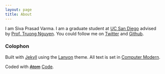```yaml
---
layout: page
title: About
---
```


I am Siva Prasad Varma. I am a graduate student at [UC San Diego](http://ucsd.edu/) advised by
[Prof.&nbsp;Truong&nbsp;Nguyen](http://fleece.ucsd.edu/~nguyent/). You could follow me on
[Twitter](https://twitter.com/sivapvarma) and [Github](https://github.com/sivapvarma).


### Colophon

Built with [Jekyll](http://jekyllrb.com) using the
[Lanyon](https://github.com/poole/lanyon) theme.
All text is set in [Computer Modern](https://github.com/google/roboto).
<!-- designed by [Christian Robertson](http://christianrobertson.com). -->
Coded with ~~[Atom](https://atom.io)~~ [Code](http://code.visualstudio.com/).
